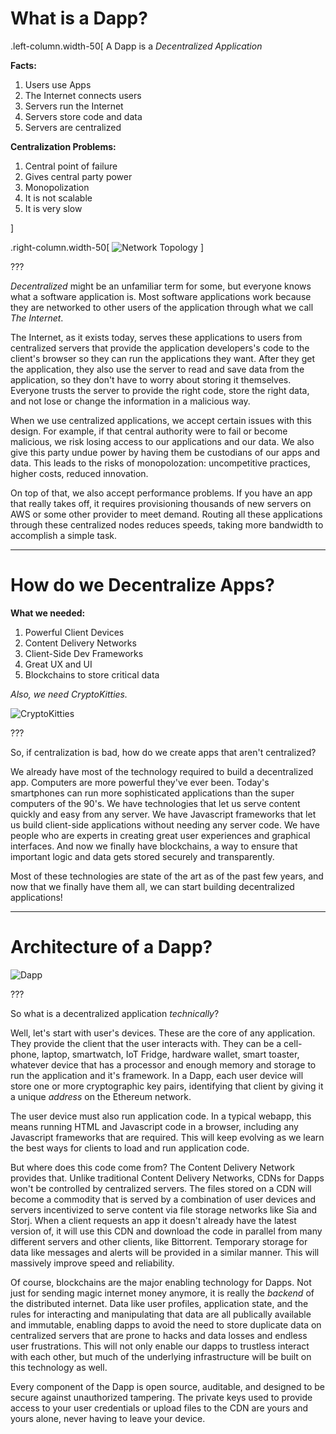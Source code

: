 
# What is a Dapp?

.left-column.width-50[
A Dapp is a *Decentralized Application*

**Facts:**
1. Users use Apps
2. The Internet connects users
3. Servers run the Internet
4. Servers store code and data
5. Servers are centralized

**Centralization Problems:**
1. Central point of failure
2. Gives central party power
3. Monopolization
4. It is not scalable
5. It is very slow

]


.right-column.width-50[
![Network Topology](http://www.truthcoin.info/images/cent-decent.png)
]

???

*Decentralized* might be an unfamiliar term for some,
but everyone knows what a software application is.
Most software applications work because they are networked
to other users of the application through what we call *The Internet*.

The Internet, as it exists today, serves these applications to users
from centralized servers that provide the application developers's code
to the client's browser so they can run the applications they want.
After they get the application, they also use the server to read and save
data from the application, so they don't have to worry about storing it themselves.
Everyone trusts the server to provide the right code, store the right data,
and not lose or change the information in a malicious way.

When we use centralized applications, we accept certain issues with this design.
For example, if that central authority were to fail or become malicious,
we risk losing access to our applications and our data.
We also give this party undue power by having them be custodians of our apps and data.
This leads to the risks of monopolozation:
uncompetitive practices, higher costs, reduced innovation.

On top of that, we also accept performance problems.
If you have an app that really takes off, it requires provisioning thousands
of new servers on AWS or some other provider to meet demand.
Routing all these applications through these centralized nodes
reduces speeds, taking more bandwidth to accomplish a simple task.

---

# How do we Decentralize Apps?

**What we needed:**
1. Powerful Client Devices
2. Content Delivery Networks
3. Client-Side Dev Frameworks
4. Great UX and UI
5. Blockchains to store critical data

*Also, we need CryptoKitties.*

![CryptoKitties](https://www.cryptokitties.co/images/landing-kitty06.svg)

???

So, if centralization is bad, how do we create apps that aren't centralized?

We already have most of the technology required to build a decentralized app.
Computers are more powerful they've ever been. Today's smartphones can run more
sophisticated applications than the super computers of the 90's.
We have technologies that let us serve content quickly and easy from any server.
We have Javascript frameworks that let us build client-side applications without
needing any server code.
We have people who are experts in creating great user experiences and graphical interfaces.
And now we finally have blockchains, a way to ensure that important logic and data
gets stored securely and transparently.

Most of these technologies are state of the art as of the past few years,
and now that we finally have them all, we can start building decentralized applications!

---

# Architecture of a Dapp?

![Dapp](https://blog.ethereum.org/wp-content/uploads/2016/07/Screen-Shot-2016-07-08-at-5.37.32-PM.png)

???

So what is a decentralized application *technically*?

Well, let's start with user's devices. These are the core of any application.
They provide the client that the user interacts with.
They can be a cell-phone, laptop, smartwatch, IoT Fridge, hardware wallet, smart toaster,
whatever device that has a processor and enough memory and storage to run the application and it's framework.
In a Dapp, each user device will store one or more cryptographic key pairs,
identifying that client by giving it a unique *address* on the Ethereum network.

The user device must also run application code. In a typical webapp, this means running
HTML and Javascript code in a browser, including any Javascript frameworks that are required.
This will keep evolving as we learn the best ways for clients to load and run application code.

But where does this code come from? The Content Delivery Network provides that.
Unlike traditional Content Delivery Networks, CDNs for Dapps won't be controlled by centralized servers.
The files stored on a CDN will become a commodity that is served by a combination of user devices
and servers incentivized to serve content via file storage networks like Sia and Storj.
When a client requests an app it doesn't already have the latest version of, it will use this CDN
and download the code in parallel from many different servers and other clients, like Bittorrent.
Temporary storage for data like messages and alerts will be provided in a similar manner.
This will massively improve speed and reliability.

Of course, blockchains are the major enabling technology for Dapps.
Not just for sending magic internet money anymore,
it is really the *backend* of the distributed internet.
Data like user profiles, application state, and the rules for interacting and manipulating that data
are all publically available and immutable, enabling dapps to avoid the need to store duplicate data
on centralized servers that are prone to hacks and data losses and endless user frustrations.
This will not only enable our dapps to trustless interact with each other,
but much of the underlying infrastructure will be built on this technology as well.

Every component of the Dapp is open source, auditable,
and designed to be secure against unauthorized tampering.
The private keys used to provide access to your user credentials or upload files to the CDN
are yours and yours alone, never having to leave your device.
